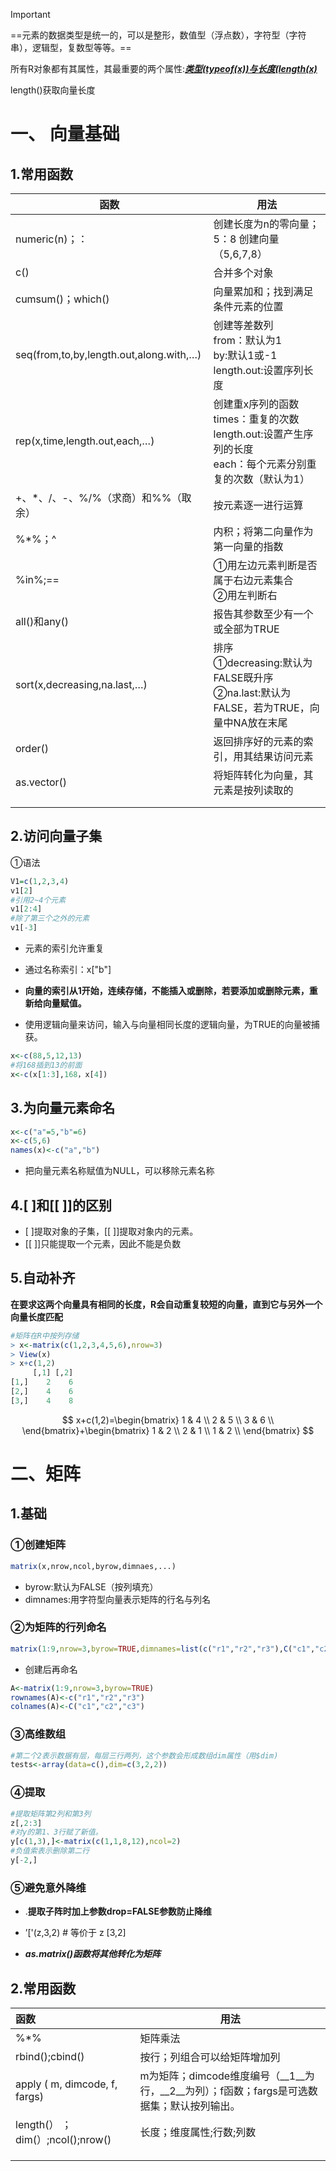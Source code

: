 > [!IMPORTANT]
>
> ==元素的数据类型是统一的，可以是整形，数值型（浮点数），字符型（字符串），逻辑型，复数型等等。==
>
> 所有R对象都有其属性，其最重要的两个属性:**_<u>类型(typeof(x))与长度(length(x)</u>_**
>
> length()获取向量长度

#  一、 向量基础

## 1.常用函数

| 函数                                    | 用法                                                         |
| --------------------------------------- | ------------------------------------------------------------ |
| numeric(n)；：                          | 创建长度为n的零向量；5：8 创建向量（5,6,7,8）                |
| c()                                     | 合并多个对象                                                 |
| cumsum()；which()                       | 向量累加和；找到满足条件元素的位置                           |
| seq(from,to,by,length.out,along.with,…) | 创建等差数列<br />from：默认为1<br />by:默认1或-1<br />length.out:设置序列长度 |
| rep(x,time,length.out,each,…)           | 创建重x序列的函数<br />times：重复的次数<br />length.out:设置产生序列的长度<br />each：每个元素分别重复的次数（默认为1） |
| \+、*、/、-、%/%（求商）和%%（取余）    | 按元素逐一进行运算                                           |
| %*%；^                                  | 内积；将第二向量作为第一向量的指数                           |
| %in%;==                                 | &#9312;用左边元素判断是否属于右边元素集合<br />&#9313;用左判断右 |
| all()和any()                            | 报告其参数至少有一个或全部为TRUE                             |
| sort(x,decreasing,na.last,…)            | 排序<br />&#9312;decreasing:默认为FALSE既升序<br />&#9313;na.last:默认为FALSE，若为TRUE，向量中NA放在末尾 |
| order()                                 | 返回排序好的元素的索引，用其结果访问元素                     |
| as.vector()                             | 将矩阵转化为向量，其元素是按列读取的                         |
|                                         |                                                              |
|                                         |                                                              |

## 2.访问向量子集

&#9312;语法

```R
V1=c(1,2,3,4)
v1[2]
#引用2~4个元素
v1[2:4]
#除了第三个之外的元素
v1[-3]
```

* 元素的索引允许重复

* 通过名称索引：x["b"]

* **向量的索引从1开始，连续存储，不能插入或删除，若要添加或删除元素，重新给向量赋值。**

* 使用逻辑向量来访问，输入与向量相同长度的逻辑向量，为TRUE的向量被捕获。

```R
x<-c(88,5,12,13)
#将168插到13的前面
x<-c(x[1:3],168，x[4])
```

## 3.为向量元素命名

```R
x<-c("a"=5,"b"=6)
x<-c(5,6)
names(x)<-c("a","b")
```

* 把向量元素名称赋值为NULL，可以移除元素名称

## 4.[ ]和[[ ]]的区别

* [ ]提取对象的子集，[[ ]]提取对象内的元素。
* [[ ]]只能提取一个元素，因此不能是负数

## 5.自动补齐

**在要求这两个向量具有相同的长度，R会自动重复较短的向量，直到它与另外一个向量长度匹配**

```R
#矩阵在R中按列存储
> x<-matrix(c(1,2,3,4,5,6),nrow=3)
> View(x)
> x+c(1,2)
     [,1] [,2]
[1,]    2    6
[2,]    4    6
[3,]    4    8
```

$$
x+c(1,2)=\begin{bmatrix}
1 & 4 \\
2 & 5 \\
3 & 6 \\
\end{bmatrix}+\begin{bmatrix}
1 & 2 \\
2 & 1 \\
1 & 2 \\
\end{bmatrix}
$$

# 二、矩阵

## 1.基础

### &#9312;创建矩阵

```R
matrix(x,nrow,ncol,byrow,dimnaes,...)
```

* byrow:默认为FALSE（按列填充）
* dimnames:用字符型向量表示矩阵的行名与列名

### &#9313;为矩阵的行列命名

```R
matrix(1:9,nrow=3,byrow=TRUE,dimnames=list(c("r1","r2","r3"),C("c1","c2","c3")))
```

* 创建后再命名

```R
A<-matrix(1:9,nrow=3,byrow=TRUE)
rownames(A)<-c("r1","r2","r3")
colnames(A)<-C("c1","c2","c3")
```

### &#9314;高维数组

```R
#第二个2表示数据有层，每层三行两列，这个参数会形成数组dim属性（用$dim)
tests<-array(data=c(),dim=c(3,2,2))
```

### &#9315;提取

```R
#提取矩阵第2列和第3列
z[,2:3]
#对y的第1、3行赋了新值。
y[c(1,3),]<-matrix(c(1,1,8,12),ncol=2)
#负值索表示删除第二行
y[-2,]
```

###  &#9316;避免意外降维

* .__提取子阵时加上参数drop=FALSE参数防止降维__

* ’['(z,3,2) # 等价于 z [3,2]

* ***as.matrix()函数将其他转化为矩阵***

## 2.常用函数

| 函数                             | 用法                                                         |
| :------------------------------- | ------------------------------------------------------------ |
| %*%                              | 矩阵乘法                                                     |
| rbind();cbind()                  | 按行；列组合可以给矩阵增加列                                 |
| apply ( m, dimcode, f, fargs)    | m为矩阵；dimcode维度编号（__1__为行，__2__为列）；f函数；fargs是可选数据集；默认按列输出。 |
| length(） ；dim(）;ncol();nrow() | 长度；维度属性;行数;列数                                     |
|                                  |                                                              |
|                                  |                                                              |
|                                  |                                                              |

